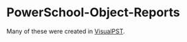 # PowerSchool-Object-Reports

Many of these were created in <a href="http://parkbenchsoftware.com/visualpst/index.html">VisualPST</a>.
